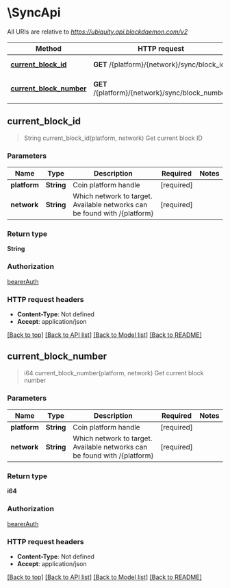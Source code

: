# \SyncApi

All URIs are relative to *https://ubiquity.api.blockdaemon.com/v2*

Method | HTTP request | Description
------------- | ------------- | -------------
[**current_block_id**](SyncApi.md#current_block_id) | **GET** /{platform}/{network}/sync/block_id | Get current block ID
[**current_block_number**](SyncApi.md#current_block_number) | **GET** /{platform}/{network}/sync/block_number | Get current block number



## current_block_id

> String current_block_id(platform, network)
Get current block ID

### Parameters


Name | Type | Description  | Required | Notes
------------- | ------------- | ------------- | ------------- | -------------
**platform** | **String** | Coin platform handle | [required] |
**network** | **String** | Which network to target. Available networks can be found with /{platform} | [required] |

### Return type

**String**

### Authorization

[bearerAuth](../README.md#bearerAuth)

### HTTP request headers

- **Content-Type**: Not defined
- **Accept**: application/json

[[Back to top]](#) [[Back to API list]](../README.md#documentation-for-api-endpoints) [[Back to Model list]](../README.md#documentation-for-models) [[Back to README]](../README.md)


## current_block_number

> i64 current_block_number(platform, network)
Get current block number

### Parameters


Name | Type | Description  | Required | Notes
------------- | ------------- | ------------- | ------------- | -------------
**platform** | **String** | Coin platform handle | [required] |
**network** | **String** | Which network to target. Available networks can be found with /{platform} | [required] |

### Return type

**i64**

### Authorization

[bearerAuth](../README.md#bearerAuth)

### HTTP request headers

- **Content-Type**: Not defined
- **Accept**: application/json

[[Back to top]](#) [[Back to API list]](../README.md#documentation-for-api-endpoints) [[Back to Model list]](../README.md#documentation-for-models) [[Back to README]](../README.md)

